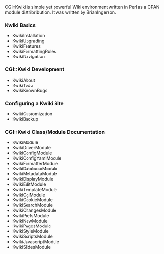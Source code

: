 CGI::Kwiki is simple yet powerful Wiki environment written in Perl as a CPAN module distribribution. It was written by BrianIngerson.

### Kwiki Basics

* KwikiInstallation
* KwikiUpgrading
* KwikiFeatures
* KwikiFormattingRules
* KwikiNavigation

### CGI::Kwiki Development

* KwikiAbout
* KwikiTodo
* KwikiKnownBugs

### Configuring a Kwiki Site

* KwikiCustomization
* KwikiBackup

### CGI::Kwiki Class/Module Documentation

* KwikiModule
* KwikiDriverModule
* KwikiConfigModule
* KwikiConfigYamlModule
* KwikiFormatterModule
* KwikiDatabaseModule
* KwikiMetadataModule
* KwikiDisplayModule
* KwikiEditModule
* KwikiTemplateModule
* KwikiCgiModule
* KwikiCookieModule
* KwikiSearchModule
* KwikiChangesModule
* KwikiPrefsModule
* KwikiNewModule
* KwikiPagesModule
* KwikiStyleModule
* KwikiScriptsModule
* KwikiJavascriptModule
* KwikiSlidesModule
